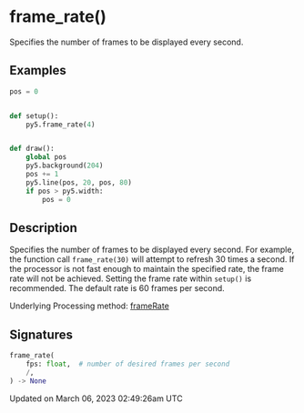 # frame_rate()

Specifies the number of frames to be displayed every second.

## Examples

<div class="example-table">

<div class="example-row"><div class="example-cell-image">

</div><div class="example-cell-code">

```python
pos = 0


def setup():
    py5.frame_rate(4)


def draw():
    global pos
    py5.background(204)
    pos += 1
    py5.line(pos, 20, pos, 80)
    if pos > py5.width:
        pos = 0
```

</div></div>

</div>

## Description

Specifies the number of frames to be displayed every second. For example, the function call `frame_rate(30)` will attempt to refresh 30 times a second. If the processor is not fast enough to maintain the specified rate, the frame rate will not be achieved. Setting the frame rate within `setup()` is recommended. The default rate is 60 frames per second.

Underlying Processing method: [frameRate](https://processing.org/reference/frameRate_.html)

## Signatures

```python
frame_rate(
    fps: float,  # number of desired frames per second
    /,
) -> None
```

Updated on March 06, 2023 02:49:26am UTC
